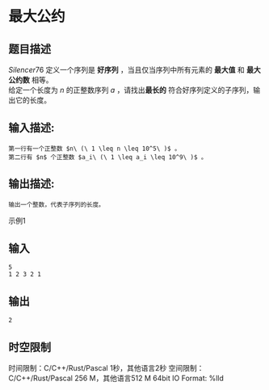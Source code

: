 # 最大公约

## 题目描述

$Silencer76$ 定义一个序列是 **好序列** ，当且仅当序列中所有元素的 **最大值** 和 **最大公约数** 相等。  
给定一个长度为 $n$ 的正整数序列 $a$ ，请找出**最长的** 符合好序列定义的子序列，输出它的长度。  


## 输入描述:
    
    
    第一行有一个正整数 $n\ (\ 1 \leq n \leq 10^5\ )$ 。  
    第二行有 $n$ 个正整数 $a_i\ (\ 1 \leq a_i \leq 10^9\ )$ 。  
    

## 输出描述:
    
    
    输出一个整数，代表子序列的长度。

示例1 

## 输入
    
    
    5
    1 2 3 2 1

## 输出
    
    
    2


## 时空限制

时间限制：C/C++/Rust/Pascal 1秒，其他语言2秒
空间限制：C/C++/Rust/Pascal 256 M，其他语言512 M
64bit IO Format: %lld
